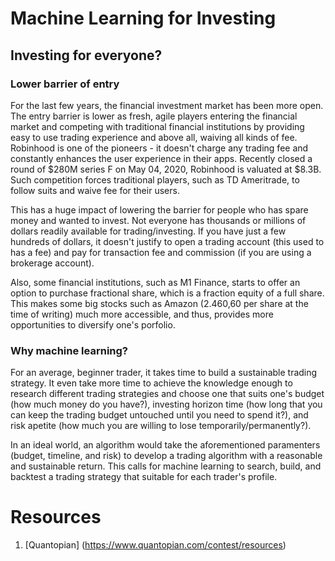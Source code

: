 # Machine Learning for Investing

## Investing for everyone?

### Lower barrier of entry

For the last few years, the financial investment market has been more open. The entry barrier is lower as fresh, agile players entering the financial market and competing with traditional financial institutions by providing easy to use trading experience and above all, waiving all kinds of fee. Robinhood is one of the pioneers - it doesn't charge any trading fee and constantly enhances the user experience in their apps. Recently closed a round of $280M series F on May 04, 2020, Robinhood is valuated at $8.3B. Such competition forces traditional players, such as TD Ameritrade, to follow suits and waive fee for their users.

This has a huge impact of lowering the barrier for people who has spare money and wanted to invest. Not everyone has thousands or millions of dollars readily available for trading/investing. If you have just a few hundreds of dollars, it doesn't justify to open a trading account (this used to has a fee) and pay for transaction fee and commission (if you are using a brokerage account).

Also, some financial institutions, such as M1 Finance, starts to offer an option to purchase fractional share, which is a fraction equity of a full share. This makes some big stocks such as Amazon (2.460,60 per share at the time of writing) much more accessible, and thus, provides more opportunities to diversify one's porfolio.

### Why machine learning?

For an average, beginner trader, it takes time to build a sustainable trading strategy. It even take more time to achieve the knowledge enough to research different trading strategies and choose one that suits one's budget (how much money do you have?), investing horizon time (how long that you can keep the trading budget untouched until you need to spend it?), and risk apetite (how much you are willing to lose temporarily/permanently?).

In an ideal world, an algorithm would take the aforementioned paramenters (budget, timeline, and risk) to develop a trading algorithm with a reasonable and sustainable return. This calls for machine learning to search, build, and backtest a trading strategy that suitable for each trader's profile.

# Resources
1. [Quantopian] (https://www.quantopian.com/contest/resources)

